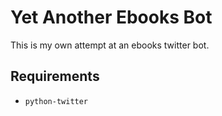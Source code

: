 # Yet Another Ebooks Bot
This is my own attempt at an ebooks twitter bot.


## Requirements
* `python-twitter`
